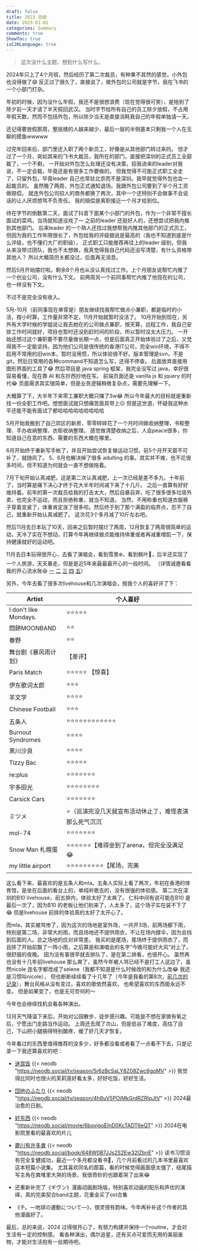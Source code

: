 ```yaml
---
draft: false
title: 2023 总结
date: 2025-01-02
categories: Summary
comments: true
ShowToc: true
isCJKLanguage: true
---
```


> 这次没什么主题，想到什么写什么。

2024年只上了4个月班，然后经历了第二次裁员，有种果不其然的感觉，小外包也没得做了😅
反正过了很久了，直接说了，做外包的公司就是字节，我在飞书的一个小部门打杂。

年初的时候，因为没什么年假，我还不是很想浪费（现在觉得很可笑），是拖到了除夕前一天才请了半天假回武汉。
当时字节给所有自己的员工除夕放假，不占用年假天数，然而不包括外包，所以除夕当天是直接消耗我自己的年假单独请一天。

还记得要放假那周，整层楼的人越来越少，最后一层的半侧基本只剩我一个人在无聊的摸鱼wwwww

过完年回来后，部门里还入职了两个新员工，好像是从其他部门转过来的。
但才过了一个月，突如其来的飞书大裁员，我所在的部门，直接把深圳的正式员工全部裁了，一个不剩，
一开始对外包怎么处理还没有决策，招我进来的leader对我说，不一定会裁，毕竟还是有很多工作要做的。
但我觉得不可能正式职工全走了，只留外包，毕竟leader 自己也常驻北京而不是深圳。我早就觉得外包也会一起裁员的。
虽然晚了两周，外包正式通知退场。我跟外包公司要到了半个月工资做赔偿。
就连外包公司招人的商务都换了两次，其中一个还特别不会做事不会说话的让人厌烦想骂不负责任。
我的赔偿是离职接近一个月才给到位。

待在字节的倒数第二天，面试了抖音下面某个小部门的外包，作为一个非常不擅长面试的菜鸡，当场就知道没戏了～
之前的leader 还挺好人的，还想尝试把我内推到其他部门。
后来leader 的一个熟人还找过我想帮我内推其他部门的正式员工，但因为我的工作年限很长了，外包给我的评级据说是最高的（我也不知道到底是什么评级，也不懂们大厂的职级），
正式职工只能推荐再往上的leader 级别，但我从来没带过团队，我也不太想做，我真觉得我自己代码还没写清楚，有什么资格带其他人？
所以大概简历关都没过，后面再无消息。

然后5月开始摆烂啦。剩余8个月也从没认真找过工作。上个月朋友说帮忙内推了一个创业公司，没有什么下文。
前两周另一个前同事帮忙内推了他现在的公司，也一样没有下文。

不过不是完全没有收入。

5月-10月（前同事现在单穿是）朋友继续找我帮忙做点小兼职，都是临时的小活，按小时算，工作量非常不定，11月开始就暂时没活了。
10月开始到现在，另外有大学时候的学姐说让我去她在的公司做点兼职，按天算，远程工作，我自己安排工作时间就好，项目也暂时还没到赶时间的阶段，所以暂时没太大压力。
一开始还想过这个兼职要不要尽量做长期一点，但是后面真正开始体验过了之后，又觉得我不一定能坚持。因为他们公司是很传统的香港IT公司，完全win环境，不得不启用不常用的旧win本，暂时没用惯，所以体验很不好。版本管理是svn，不是git，然后日常用的各种command不知道怎么写，还得不停查。
后面放弃直接用图形界面的工具了😂
然后项目是 java spring 框架，我完全没写过 java，幸好很容易看懂，现在靠 AI 和东抄西抄地在写。
前端页面还是 vanilla js 和 jquery 的时代😂
页面需求其实很简单，但是业务逻辑稍微复杂点，需要先理解一下。

大概算了下，大半年下来零工兼职大概只赚了3w😂
所以今年最大的目标就是重新找一份全职工作吧。想想面试就只想痛苦面具带上😖 但是这世道，怀疑我这种水平还能不能有面试了都哈哈哈哈哈哈哈哈哈

5月开始我搬到了自己郊区的新房，零零碎碎花了一个月时间做收纳整理，书柜整理、手办收纳整理、衣柜收纳整理。
感觉做清楚收纳之后，人会peace很多，你知道自己在意的东西、需要的东西大概在哪里。

6月开始终于重新写手帐了，并且开始尝试恢复做运动习惯。前5个月开天窗不可补了，就随风了。
5、6月也解决掉了很多 adulting 的事。其实并不难，也不花很多时间，但不知道为何就会一直不想做拖着。

7月下旬开始认真减肥，这是第二次认真减肥，上一次已经是差不多九、十年前了，当时算是痛下决心才终于花大半年时间减下来了十几斤。
之后一直算有好好维持着。前年的第一次裁员给我的打击太大，然后自暴自弃，吃了很多很多垃圾外卖，也完全不运动，而且拒绝称重，就当不知道。
当然，不用称重也知道衣服裤子穿着变紧了，体重肯定涨了很多呗。然后终于到了那个满盈的临界点，忍不了自己，就重新开始认真减肥了。
这次花3个多月减了10斤左右吧。

然后11月去日本玩了10天，回来之后暂时摆烂了两周，12月恢复了两周很简单的运动，天冷了实在不想动，打算今年再继续做点能维持体重或者再减重增肌一下，保持健康就好的运动吧。

11月去日本玩得很开心，去看了演唱会，看到雪景❄️，看到枫叶🍁，后半还实现了一个人旅游，天天暴走，但是是近5年来最最最开心的一段时间。
（详情诚邀看看我的开心流水账😆 [一](https://zhuzi.dev/posts/2024-11-20-travel-sapporo-1/) [二](https://zhuzi.dev/posts/2024-11-21-travel-sapporo-2/) [三](https://zhuzi.dev/posts/2024-11-23-travel-kyushu-1/) [四](https://zhuzi.dev/posts/2024-11-23-travel-kyushu-2/) [五](https://zhuzi.dev/posts/2024-11-23-travel-kyushu-3/)）

另外，今年去看了很多次livehouse和几次演唱会，按我个人的喜好评了下：

| Artist                | 个人喜好                                              |
|-----------------------|-------------------------------------------------------|
| I don't like Mondays. | ⭐️⭐️⭐️⭐️⭐️                                                 |
| 悶餅MOONBAND          | ⭐️⭐️                                                    |
| 春野                  | ⭐️⭐️                                                    |
| 舞台剧《暴风雨计划》  | 【差评】                                              |
| Paris Match           | ⭐️⭐️⭐️⭐️⭐️ 【惊喜】                                        |
| 伊东歌词太郎          | ⭐️⭐️⭐️                                                   |
| 羊文学                | ⭐️⭐️⭐️⭐️                                                  |
| Chinese Football      | ⭐️⭐️⭐️                                                   |
| 五条人                | ⭐️⭐️⭐️⭐️⭐️⭐️⭐️⭐️⭐️⭐️⭐️⭐️                                          |
| Burnout Syndromes     | ⭐️⭐️⭐️⭐️                                                  |
| 黑川沙良              | ⭐️⭐️⭐️⭐️                                                  |
| Tizzy Bac             | ⭐️⭐️⭐️⭐️⭐️                                                 |
| re:plus               | ⭐️⭐️⭐️⭐️⭐️⭐️⭐️                                               |
| 宇多田光              | ⭐️⭐️⭐️⭐️⭐️⭐️⭐️⭐️                                              |
| Carsick Cars          | ⭐️⭐️⭐️⭐️⭐️⭐️⭐️                                               |
| ミツメ                | ⭐️（巡演完没几天就宣布活动休止了，难怪表演那么死气沉沉 |
| mol-74                | ⭐️⭐️⭐️⭐️⭐️⭐️⭐️                                               |
| Snow Man 札幌蛋       | ⭐️⭐️⭐️⭐️⭐️⭐️【难得坐到了arena，但完全没满足😂                |
| my little airport     | ⭐️⭐️⭐️⭐️⭐️⭐️⭐️⭐️⭐️【尾场，完美                                 |


这么看下来，最喜欢的是五条人和mla。五条人实际上看了两次，年初在香港的体育馆，是坐在后面的看台上的，单纯听歌去的，没有很强的体验感。
第二次在深圳的B10 livehouse，前五排内，体验太好了太爽了。
仁科中间有说可能在B10 是最后一次了，因为B10 的老板让他们别来了，人太多了，这个场子实在装不下了😂
但是livehouse 前排的体验真的太好了太开心了。

而mla，其实被骂惨了，因为这次的场地是室外场，一共开3场，前两场都下雨，特别是第二场，非常大的雨，而且场地还不提供雨衣，不让在场内撑伞，因为会挡到后面的人。总之场地的应对非常差。
我买的是尾场，尾场终于提供雨衣了，而且除了开始前飘了一阵小雨，之后算是和演唱会的名字“今晚可能好大风”对上了，很舒服的夜晚。
因为没有事很早就去排队了，是在第二排看，也很开心。
虽然再也没有十几年前livehouse 那么爽了，虽然今年被人骂已经不是打工人这边了，虽然nicole 连名字都改成了selene（我都不知道是什么时候改的和为什么改😂 我还是习惯叫nicole），
但也断断续续看了十几年了（今年是我看的第8次，[前几次的记录](https://zhuzi.dev/posts/2017-12-27-mla/)），舞台风格从没有变过，喜欢的歌依然喜欢。
也希望喜欢的东西能永远不变。
但是如果变了，也是无可奈何的～

今年也会继续找机会看各种演出。

12月天气降温下来后，开始对公园散步、徒步感兴趣。可能是不想在家做有氧之后，宁愿出门走路当作运动。
上周还去爬了次山，但是低谷了难度，高估了自己，下山把小腿搞得特别酸疼，缓了好几天才恢复。

今年看过的东西里值得推荐的没多少，好多都没看或者看了一点看不下去，只是记录一下我还算喜欢的吧：

- [迷宫饭](https://movie.douban.com/subject/35801594/)
{{< neodb "https://neodb.social/tv/season/5r6zBcSaLY8Z08Zwc6gqMV" >}}
我觉得比同时也很火的芙莉莲好看太多，好好吃饭，好好生活。

- [団地のふたり](https://movie.douban.com/subject/36902276/)
{{< neodb "https://neodb.social/tv/season/4h8uV5POiMkGrdRZRIpJtV" >}}
2024最治愈的日剧。

- [好东西](https://movie.douban.com/subject/36154853/)
{{< neodb "https://neodb.social/movie/6bovigoEInD0KcTADT6eQT" >}}
2024在电影院里看的最喜欢的片儿

- [鹿川有许多粪](https://book.douban.com/subject/35517022/)
{{< neodb "https://neodb.social/book/648W0B7JJs2S2Ew32lZbnE" >}}
读书习惯没有完全复健成功，最近一个多月都没看书😬，几个月前看过的几本书里最喜欢这本短篇小说集。
尤其喜欢同名的那篇，看的时候觉得画面感太强了，结尾描写主角在粪堆里大哭的场景，我很奇妙的也跟着哭了出来😂

- 还重新补完了《ギヴン》漫画动画剧场版，特别喜欢动画的配乐和声优的演绎，真的完美契合band主题，花重金买了ost合集
- 《チ。―地球の運動について―》，很灵很有韵味。今年再补补这个作者的其他漫画好了。

最后，总的来说，2024 过得很开心了，有努力构建并保持一个routine，才会对生活有一定的控制感。
看各种演出，偶尔追星，还有买点可爱而无用的美丽废物，才能对生活抱有一丝期待吧。
